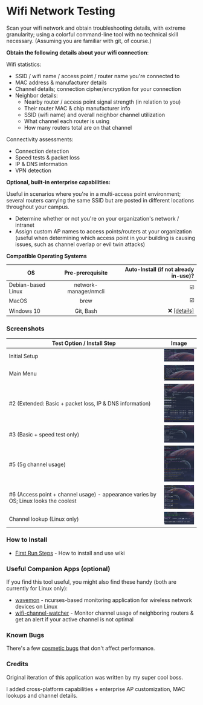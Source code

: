 # Wifi Network Testing
Scan your wifi network and obtain troubleshooting details, with extreme granularity; using a colorful command-line tool with no technical skill necessary.   (Assuming you are familiar with git, of course.)

**Obtain the following details about your wifi connection**:

Wifi statistics:
- SSID / wifi name / access point / router name you're connected to
- MAC address & manufacturer details
- Channel details; connection cipher/encryption for your connection
- Neighbor details:
  - Nearby router / access point signal strength (in relation to you)
  - Their router MAC & chip manufacturer info
  - SSID (wifi name) and overall neighbor channel utilization
  - What channel each router is using
  - How many routers total are on that channel

Connectivity assessments:
- Connection detection
- Speed tests & packet loss
- IP & DNS information
- VPN detection

**Optional, built-in enterprise capabilities:**

Useful in scenarios where you're in a multi-access point environment; several routers carrying the same SSID but are posted in different locations throughout your campus.

- Determine whether or not you're on your organization's network / intranet
- Assign custom AP names to access points/routers at your organization (useful when determining which access point in your building is causing issues, such as channel overlap or evil twin attacks)

**Compatible Operating Systems**

| OS            | Pre-prerequisite | Auto-Install (if not already in-use)?                     |
| ------------- |:----------------:| ---------------------------------:|
| Debian-based Linux | network-manager/nmcli | :ballot_box_with_check: |
| MacOS              | brew                  | :ballot_box_with_check: |
| Windows 10         | Git, Bash             | :x: [[details]](https://github.com/angela-d/wifi-network-testing/wiki/Windows-Install)                |


### Screenshots

| Test Option / Install Step            | Image |
| ------------- |:----------------:|
| Initial Setup | <img src="img/initial-setup.png" width="100"> |
| Main Menu | <img src="img/main-menu.png" width="100"> |
| #2 (Extended: Basic + packet loss, IP & DNS information) | <img src="img/test2-extended.png" width="100"> |
| #3 (Basic + speed test only) | <img src="img/test3-speedtest.png" width="100"> |
| #5 (5g channel usage) | <img src="img/5g-test.png" width="100"> |
| #6 (Access point + channel usage) - appearance varies by OS; Linux looks the coolest | <img src="img/test6-linux.png" width="100"> |
| Channel lookup (Linux only) | <img src="img/channel-lookup.png" width="100"> |


### How to Install
- [First Run Steps](https://github.com/angela-d/wifi-network-testing/wiki/First-Run/) - How to install and use wiki

### Useful Companion Apps (optional)
If you find this tool useful, you might also find these handy (both are currently for Linux only):
- [wavemon](https://github.com/uoaerg/wavemon) - ncurses-based monitoring application for wireless network devices on Linux
- [wifi-channel-watcher](https://github.com/angela-d/wifi-channel-watcher) - Monitor channel usage of neighboring routers & get an alert if your active channel is not optimal


### Known Bugs
There's a few [cosmetic bugs](https://github.com/angela-d/wifi-network-testing/wiki/Known-Bugs/) that don't affect performance.

### Credits
Original iteration of this application was written by my super cool boss.

I added cross-platform capabilities + enterprise AP customization, MAC lookups and channel details.
